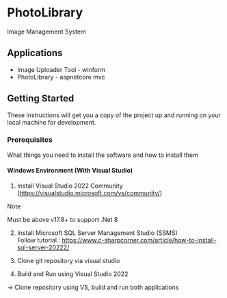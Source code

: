 # PhotoLibrary

Image Management System

## Applications

* Image Uploader Tool - winform
* PhotoLibrary - aspnetcore mvc

## Getting Started

These instructions will get you a copy of the project up and running on your local machine for development.

### Prerequisites

What things you need to install the software and how to install them

#### Windows Environment (With Visual Studio)

1. Install Visual Studio 2022 Community 
(https://visualstudio.microsoft.com/vs/community/)
> [!NOTE]  
> Must be above v17.8+ to support .Net 8

2. Install Microsoft SQL Server Management Studio (SSMS) <br>
Follow tutorial : https://www.c-sharpcorner.com/article/how-to-install-sql-server-20222/

3. Clone git repository via visual studio
   
4. Build and Run using Visual Studio 2022

-> Clone repository using VS, build and run both applications



